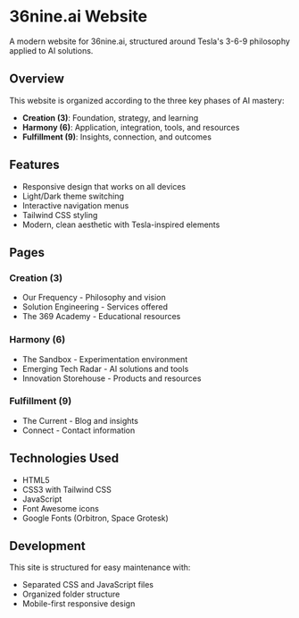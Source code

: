 # 36nine.ai Website

A modern website for 36nine.ai, structured around Tesla's 3-6-9 philosophy applied to AI solutions.

## Overview

This website is organized according to the three key phases of AI mastery:

- **Creation (3)**: Foundation, strategy, and learning
- **Harmony (6)**: Application, integration, tools, and resources
- **Fulfillment (9)**: Insights, connection, and outcomes

## Features

- Responsive design that works on all devices
- Light/Dark theme switching
- Interactive navigation menus
- Tailwind CSS styling
- Modern, clean aesthetic with Tesla-inspired elements

## Pages

### Creation (3)
- Our Frequency - Philosophy and vision
- Solution Engineering - Services offered
- The 369 Academy - Educational resources

### Harmony (6)
- The Sandbox - Experimentation environment
- Emerging Tech Radar - AI solutions and tools
- Innovation Storehouse - Products and resources

### Fulfillment (9)
- The Current - Blog and insights
- Connect - Contact information

## Technologies Used

- HTML5
- CSS3 with Tailwind CSS
- JavaScript
- Font Awesome icons
- Google Fonts (Orbitron, Space Grotesk)

## Development

This site is structured for easy maintenance with:
- Separated CSS and JavaScript files
- Organized folder structure
- Mobile-first responsive design
